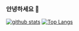 ### 안녕하세요 👋
<!--
**hanmok/hanmok** is a ✨ _special_ ✨ repository because its `README.md` (this file) appears on your GitHub profile.

Here are some ideas to get you started:

- 🔭 I’m currently working on ...
- 🌱 I’m currently learning ...
- 👯 I’m looking to collaborate on ...
- 🤔 I’m looking for help with ...
- 💬 Ask me about ...
- 📫 How to reach me: ...
- 😄 Pronouns: ...
- ⚡ Fun fact: ...
-->

[![github stats](https://github-readme-stats.vercel.app/api?username=hanmok&show_icons=true&hide_border=true)](https://github.com/hanmok)
[![Top Langs](https://github-readme-stats.vercel.app/api/top-langs/?username=hanmok&layout=compact)](https://github.com/hanmok)
